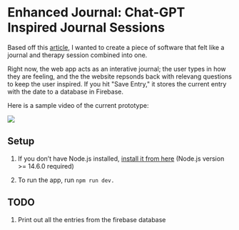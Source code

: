 # Enhanced Journal: Chat-GPT Inspired Journal Sessions 

Based off this [article](https://every.to/chain-of-thought/gpt-3-is-the-best-journal-you-ve-ever-used), I wanted to create a piece of software that felt like a journal and therapy session combined into one. 

Right now, the web app acts as an interative journal; the user types in how they are feeling, and the the website repsonds back with relevang questions to keep the user inspired. If you hit "Save Entry," it stores the current entry with the date to a database in Firebase. 

Here is a sample video of the current prototype: 

![](https://github.com/iamrita/enhanced_journal/blob/main/recording_4_3_23.gif)


## Setup

1. If you don’t have Node.js installed, [install it from here](https://nodejs.org/en/) (Node.js version >= 14.6.0 required)

2. To run the app, run `npm run dev.` 

## TODO

1. Print out all the entries from the firebase database 